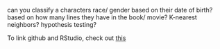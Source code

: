 can you classify a characters race/ gender based on their date of birth? based on how many lines they have in the book/ movie? K-nearest neighbors? hypothesis testing?

To link github and RStudio, check out [this](https://github.com/nurfnick/ProgrammingInTheCloud/blob/main/R_RStudio_Markdown_FAQs.pdf)

